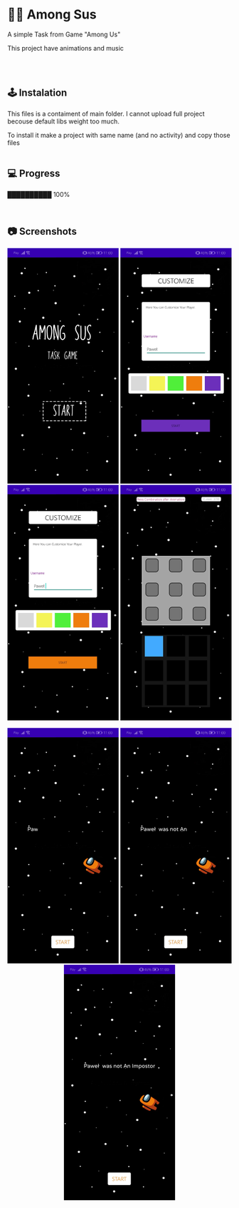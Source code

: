 
# 👨‍🚀 Among Sus
A simple Task from Game "Among Us"

This project have animations and music 


<br /><br/>
## 🕹️ Instalation
This files is a contaiment of main folder. I cannot upload full project becouse default libs weight too much.

To install it make a project with same name (and no activity) and copy those files
<br /><br/>


## 💻 Progress

██████████ 100%
 

<br/>

## 📷 Screenshots

<p align="center">
   <img src="photo1.jpg" width="250" alt="photo1"/>
    <img src="photo2.jpg" width="250" alt="photo2"/>
   <img src="photo3.jpg" width="250" alt="photo3"/>
      <img src="photo4.jpg" width="250" alt="photo4"/>
</p>


<p align="center">
   <img src="photo5.jpg" width="250" alt="photo5"/>
        <img src="photo6.jpg" width="250" alt="photo6"/>
   <img src="photo7.jpg" width="250" alt="photo7"/>
</p>



